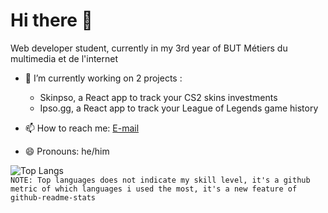 # Hi there 👋  
  
Web developer student, currently in my 3rd year of BUT Métiers du multimedia et de l'internet  
  
- 🔭 I’m currently working on 2 projects :  
    - Skinpso, a React app to track your CS2 skins investments  
    - Ipso.gg, a React app to track your League of Legends game history  
 
- 📫 How to reach me: [E-mail](mailto:felix.scherer@etu-umontpellier.fr)  
- 😄 Pronouns: he/him  
  
![Top Langs](https://github-readme-stats.vercel.app/api/top-langs/?username=felschrr&layout=compact&theme=dracula)  
`NOTE: Top languages does not indicate my skill level, it's a github metric of which languages i used the most, it's a new feature of github-readme-stats`  
<!--
**felschrr/felschrr** is a ✨ _special_ ✨ repository because its `README.md` (this file) appears on your GitHub profile.

Here are some ideas to get you started:

- 🔭 I’m currently working on ...
- 🌱 I’m currently learning ...
- 👯 I’m looking to collaborate on ...
- 🤔 I’m looking for help with ...
- 💬 Ask me about ...
- 📫 How to reach me: ...
- 😄 Pronouns: ...
- ⚡ Fun fact: ...
-->
